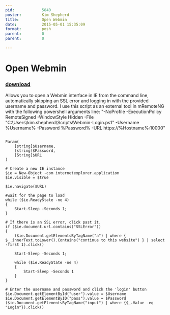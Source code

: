 ```yaml
---
pid:            5840
poster:         Kim Shepherd
title:          Open Webmin
date:           2015-05-01 15:35:09
format:         posh
parent:         0
parent:         0

---
```


# Open Webmin

### [download](5840.ps1)

Allows you to open a Webmin interface in IE from the command line, automatically skipping an SSL error and logging in with the provided username and password.  I use this script as an external tool in mRemoteNG with the following powershell arguments line: "-NoProfile -ExecutionPolicy RemoteSigned -WindowStyle Hidden -File "C:\Users\kim.shepherd\Scripts\Webmin-Login.ps1" -Username %Username% -Password %Password% -URL https://%Hostname%:10000"

```posh

Param(  
    [string]$Username,
    [string]$Password,
    [String]$URL
)

# Create a new IE instance
$ie = New-Object -com internetexplorer.application 
$ie.visible = $true

$ie.navigate($URL)

#wait for the page to load
while ($ie.ReadyState -ne 4)
{
    Start-Sleep -Seconds 1;
}

# If there is an SSL error, click past it.
if ($ie.document.url.contains("SSLError"))
{
    ($ie.Document.getElementsByTagName("a") | where { $_.innerText.toLower().Contains("continue to this website") } | select -first 1).click()

    Start-Sleep -Seconds 1;

    while ($ie.ReadyState -ne 4)
    {
        Start-Sleep -Seconds 1
    }
}

# Enter the username and password and click the 'login' button
$ie.Document.getElementById("user").value = $Username
$ie.Document.getElementByID("pass").value = $Password
($ie.Document.getElementsByTagName("input") | where {$_.Value -eq "Login"}).click()

```

